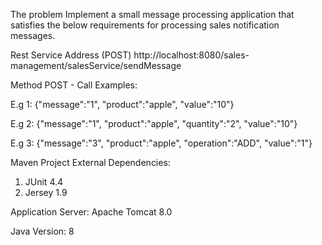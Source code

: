The problem Implement a small message processing application that satisfies the below requirements for processing sales notification messages.

Rest Service Address (POST)
http://localhost:8080/sales-management/salesService/sendMessage

Method POST - Call Examples:

E.g 1:
{"message":"1", "product":"apple", "value":"10"}

E.g 2:
{"message":"1", "product":"apple", "quantity":"2", "value":"10"}

E.g 3:
{"message":"3", "product":"apple", "operation":"ADD", "value":"1"}

Maven Project
External Dependencies:
1. JUnit 4.4
2. Jersey 1.9

Application Server:
Apache Tomcat 8.0

Java Version: 8
